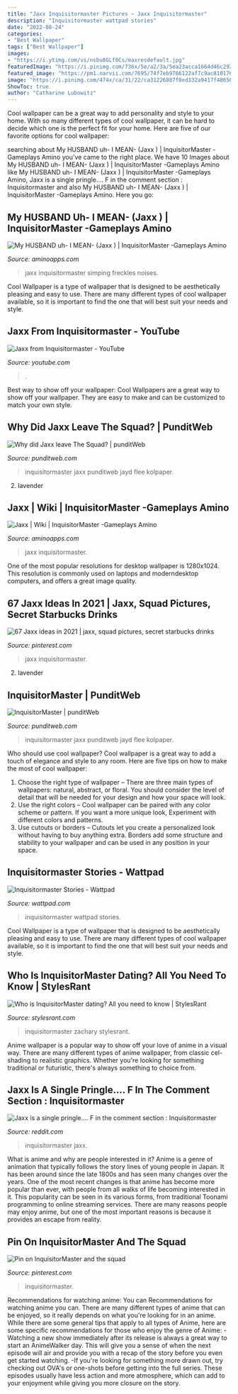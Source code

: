```yaml
---
title: "Jaxx Inquisitormaster Pictures ~ Jaxx Inquisitormaster"
description: "Inquisitormaster wattpad stories"
date: "2022-08-24"
categories:
- "Best Wallpaper"
tags: ["Best Wallpaper"]
images:
- "https://i.ytimg.com/vi/nsbu8GLf0Cs/maxresdefault.jpg"
featuredImage: "https://i.pinimg.com/736x/5e/a2/3a/5ea23acca1664d46c292074fc5912a8e.jpg"
featured_image: "https://pm1.narvii.com/7695/74f7eb9766122af7c9ac8101760e6e245aaa022ar1-1536-2048v2_hq.jpg"
image: "https://i.pinimg.com/474x/ca/31/22/ca31226887f8ed332a9417f486509f87.jpg"
ShowToc: true
author: "Catharine Lubowitz"
---
```



Cool wallpaper can be a great way to add personality and style to your home. With so many different types of cool wallpaper, it can be hard to decide which one is the perfect fit for your home. Here are five of our favorite options for cool wallpaper: 

	

		
searching about My HUSBAND uh- I MEAN- (Jaxx ️) | InquisitorMaster -Gameplays Amino you've came to the right place. We have 10 Images about My HUSBAND uh- I MEAN- (Jaxx ️) | InquisitorMaster -Gameplays Amino like My HUSBAND uh- I MEAN- (Jaxx ️) | InquisitorMaster -Gameplays Amino, Jaxx is a single pringle.... F in the comment section : Inquisitormaster and also My HUSBAND uh- I MEAN- (Jaxx ️) | InquisitorMaster -Gameplays Amino. Here you go:
		
    
## My HUSBAND Uh- I MEAN- (Jaxx ️) | InquisitorMaster -Gameplays Amino

<img loading=lazy src="https://pm1.narvii.com/7695/74f7eb9766122af7c9ac8101760e6e245aaa022ar1-1536-2048v2_hq.jpg" onerror="this.onerror=null;this.src='https://tse1.mm.bing.net/th?id=OIP.TSMaHTopQ7cKU9gosGIaFQHaJ4&amp;pid=15.1';" alt="My HUSBAND uh- I MEAN- (Jaxx ️) | InquisitorMaster -Gameplays Amino">

_Source: aminoapps.com_

>jaxx inquisitormaster simping freckles noises. 

	

Cool Wallpaper is a type of wallpaper that is designed to be aesthetically pleasing and easy to use. There are many different types of cool wallpaper available, so it is important to find the one that will best suit your needs and style.

    
## Jaxx From Inquisitormaster - YouTube

<img loading=lazy src="https://i.ytimg.com/vi/nsbu8GLf0Cs/maxresdefault.jpg" onerror="this.onerror=null;this.src='https://tse4.mm.bing.net/th?id=OIP.vwtNLlxkoTAGCjfFhTHXwAHaEK&amp;pid=15.1';" alt="Jaxx from Inquisitormaster - YouTube">

_Source: youtube.com_

>. 

	

Best way to show off your wallpaper:
Cool Wallpapers are a great way to show off your wallpaper. They are easy to make and can be customized to match your own style.

    
## Why Did Jaxx Leave The Squad? | PunditWeb

<img loading=lazy src="https://punditweb.com/wp-content/uploads/2020/11/InquisitorMaster-717x403.jpg" onerror="this.onerror=null;this.src='https://tse1.mm.bing.net/th?id=OIP.nDr3eI7jCQTMQojS9ogfCAHaEK&amp;pid=15.1';" alt="Why did Jaxx leave The Squad? | punditWeb">

_Source: punditweb.com_

>inquisitormaster jaxx punditweb jayd flee kolpaper. 

	

2. lavender 

    
## Jaxx | Wiki | InquisitorMaster -Gameplays Amino

<img loading=lazy src="https://pm1.narvii.com/7928/44888c26b8bbece270eec6cfeb1b5ed9f3cc0ff2r5-496-417_00.jpg" onerror="this.onerror=null;this.src='https://tse4.mm.bing.net/th?id=OIP.OLkHjJwF97rV7H4lT9GYDwHaGO&amp;pid=15.1';" alt="Jaxx | Wiki | InquisitorMaster -Gameplays Amino">

_Source: aminoapps.com_

>jaxx inquisitormaster. 

	

One of the most popular resolutions for desktop wallpaper is 1280x1024. This resolution is commonly used on laptops and moderndesktop computers, and offers a great image quality.

    
## 67 Jaxx Ideas In 2021 | Jaxx, Squad Pictures, Secret Starbucks Drinks

<img loading=lazy src="https://i.pinimg.com/474x/ca/31/22/ca31226887f8ed332a9417f486509f87.jpg" onerror="this.onerror=null;this.src='https://tse1.mm.bing.net/th?id=OIP.IWUKE-ALhrNnNG3WOSysuAAAAA&amp;pid=15.1';" alt="67 Jaxx ideas in 2021 | jaxx, squad pictures, secret starbucks drinks">

_Source: pinterest.com_

>jaxx inquisitormaster. 

	

2. lavender 

    
## InquisitorMaster | PunditWeb

<img loading=lazy src="https://punditweb.com/wp-content/uploads/2020/11/InquisitorMaster-1024x576.jpg" onerror="this.onerror=null;this.src='https://tse3.mm.bing.net/th?id=OIP.tMUh9NYuweptfMLMIHtqRQHaEK&amp;pid=15.1';" alt="InquisitorMaster | punditWeb">

_Source: punditweb.com_

>inquisitormaster jaxx punditweb jayd flee kolpaper. 

	

Who should use cool wallpaper?
Cool wallpaper is a great way to add a touch of elegance and style to any room. Here are five tips on how to make the most of cool wallpaper: 
1) Choose the right type of wallpaper – There are three main types of wallpapers: natural, abstract, or floral. You should consider the level of detail that will be needed for your design and how your space will look. 
2) Use the right colors – Cool wallpaper can be paired with any color scheme or pattern. If you want a more unique look, Experiment with different colors and patterns. 
3) Use cutouts or borders – Cutouts let you create a personalized look without having to buy anything extra. Borders add some structure and stability to your wallpaper and can be used in any position in your space.

    
## Inquisitormaster Stories - Wattpad

<img loading=lazy src="https://img.wattpad.com/cover/261059337-144-k931849.jpg" onerror="this.onerror=null;this.src='https://tse4.mm.bing.net/th?id=OIP.kYYjx_OicKyNi9o-0Xuj_wAAAA&amp;pid=15.1';" alt="Inquisitormaster Stories - Wattpad">

_Source: wattpad.com_

>inquisitormaster wattpad stories. 

	

Cool Wallpaper is a type of wallpaper that is designed to be aesthetically pleasing and easy to use. There are many different types of cool wallpaper available, so it is important to find the one that will best suit your needs and style.

    
## Who Is InquisitorMaster Dating? All You Need To Know | StylesRant

<img loading=lazy src="https://www.stylesrant.com/wp-content/uploads/2021/04/Zachary-Zaxor-and-InquisitorMaster-.jpg?is-pending-load=1" onerror="this.onerror=null;this.src='https://tse4.mm.bing.net/th?id=OIP.gFF_pXhKwimg-_t9bAhSkwHaEI&amp;pid=15.1';" alt="Who is InquisitorMaster dating? All you need to know | StylesRant">

_Source: stylesrant.com_

>inquisitormaster zachary stylesrant. 

	

Anime wallpaper is a popular way to show off your love of anime in a visual way. There are many different types of anime wallpaper, from classic cel-shading to realistic graphics. Whether you're looking for something traditional or futuristic, there's always something to choice from.

    
## Jaxx Is A Single Pringle.... F In The Comment Section : Inquisitormaster

<img loading=lazy src="https://preview.redd.it/3n3z0dnbi4261.jpg?auto=webp&amp;s=10f3cc5d1c2cb7b7c086de19d1bd9e78837e1bb4" onerror="this.onerror=null;this.src='https://tse2.mm.bing.net/th?id=OIP.c2PpY9TawxrLEs3IOLLthQHaFj&amp;pid=15.1';" alt="Jaxx is a single pringle.... F in the comment section : Inquisitormaster">

_Source: reddit.com_

>inquisitormaster jaxx. 

	

What is anime and why are people interested in it?
Anime is a genre of animation that typically follows the story lines of young people in Japan. It has been around since the late 1800s and has seen many changes over the years. One of the most recent changes is that anime has become more popular than ever, with people from all walks of life becoming interested in it. This popularity can be seen in its various forms, from traditional Toonami programming to online streaming services. There are many reasons people may enjoy anime, but one of the most important reasons is because it provides an escape from reality.

    
## Pin On InquisitorMaster And The Squad

<img loading=lazy src="https://i.pinimg.com/736x/5e/a2/3a/5ea23acca1664d46c292074fc5912a8e.jpg" onerror="this.onerror=null;this.src='https://tse1.mm.bing.net/th?id=OIP.fnBQYvybihDbRG4a5iumPgHaHa&amp;pid=15.1';" alt="Pin on InquisitorMaster and the squad">

_Source: pinterest.com_

>inquisitormaster. 

	

Recommendations for watching anime: You can
Recommendations for watching anime you can. There are many different types of anime that can be enjoyed, so it really depends on what you're looking for in an anime. While there are some general tips that apply to all types of Anime, here are some specific recommendations for those who enjoy the genre of Anime: 
-Watching a new show immediately after its release is always a great way to start an AnimeWalker day. This will give you a sense of when the next episode will air and provide you with a recap of the story before you even get started watching. 
-If you're looking for something more drawn out, try checking out OVA's or one-shots before getting into the full series. These episodes usually have less action and more atmosphere, which can add to your enjoyment while giving you more closure on the story.

